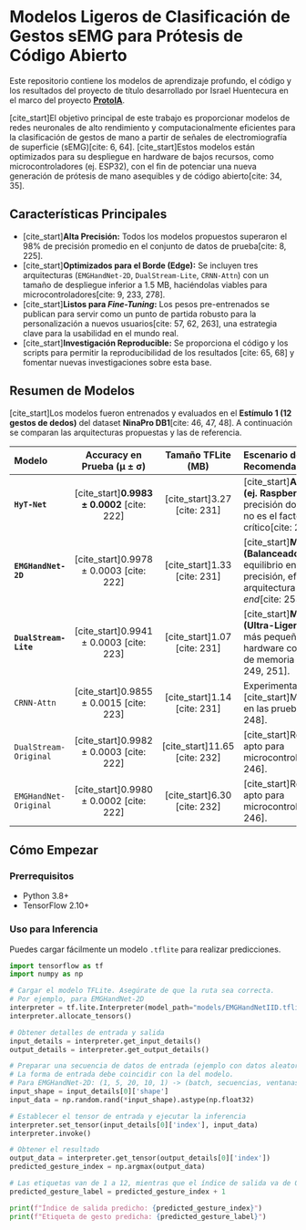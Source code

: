 # Modelos Ligeros de Clasificación de Gestos sEMG para Prótesis de Código Abierto

Este repositorio contiene los modelos de aprendizaje profundo, el código y los resultados del proyecto de título desarrollado por Israel Huentecura en el marco del proyecto **[ProtoIA](https://github.com/P4HBionicsAcademy)**.

[cite_start]El objetivo principal de este trabajo es proporcionar modelos de redes neuronales de alto rendimiento y computacionalmente eficientes para la clasificación de gestos de mano a partir de señales de electromiografía de superficie (sEMG)[cite: 6, 64]. [cite_start]Estos modelos están optimizados para su despliegue en hardware de bajos recursos, como microcontroladores (ej. ESP32), con el fin de potenciar una nueva generación de prótesis de mano asequibles y de código abierto[cite: 34, 35].

## Características Principales

* [cite_start]**Alta Precisión:** Todos los modelos propuestos superaron el 98% de precisión promedio en el conjunto de datos de prueba[cite: 8, 225].
* [cite_start]**Optimizados para el Borde (Edge):** Se incluyen tres arquitecturas (`EMGHandNet-2D`, `DualStream-Lite`, `CRNN-Attn`) con un tamaño de despliegue inferior a 1.5 MB, haciéndolas viables para microcontroladores[cite: 9, 233, 278].
* [cite_start]**Listos para *Fine-Tuning*:** Los pesos pre-entrenados se publican para servir como un punto de partida robusto para la personalización a nuevos usuarios[cite: 57, 62, 263], una estrategia clave para la usabilidad en el mundo real.
* [cite_start]**Investigación Reproducible:** Se proporciona el código y los scripts para permitir la reproducibilidad de los resultados [cite: 65, 68] y fomentar nuevas investigaciones sobre esta base.

## Resumen de Modelos

[cite_start]Los modelos fueron entrenados y evaluados en el **Estímulo 1 (12 gestos de dedos)** del dataset **NinaPro DB1**[cite: 46, 47, 48]. A continuación se comparan las arquitecturas propuestas y las de referencia.

| Modelo | Accuracy en Prueba (μ ± σ) | Tamaño TFLite (MB) | Escenario de Despliegue Recomendado |
| :--- | :---: | :---: | :--- |
| **`HyT-Net`** | [cite_start]**0.9983 ± 0.0002** [cite: 222] | [cite_start]3.27 [cite: 231] | [cite_start]**Alto Rendimiento (ej. Raspberry Pi):** Máxima precisión donde la memoria no es el factor más crítico[cite: 241, 280]. |
| **`EMGHandNet-2D`** | [cite_start]0.9978 ± 0.0003 [cite: 222] | [cite_start]1.33 [cite: 231] | [cite_start]**Microcontrolador (Balanceado):** El mejor equilibrio entre alta precisión, eficiencia y arquitectura *end-to-end*[cite: 253, 257, 281]. |
| **`DualStream-Lite`** | [cite_start]0.9941 ± 0.0003 [cite: 223] | [cite_start]1.07 [cite: 231] | [cite_start]**Microcontrolador (Ultra-Ligero):** La opción más pequeña, ideal para hardware con restricciones de memoria extremas[cite: 249, 251]. |
| `CRNN-Attn` | [cite_start]0.9855 ± 0.0015 [cite: 223] | [cite_start]1.14 [cite: 231] | Experimental. [cite_start]Menor estabilidad en las pruebas[cite: 228, 248]. |
| `DualStream-Original` | [cite_start]0.9982 ± 0.0003 [cite: 222] | [cite_start]11.65 [cite: 232] | [cite_start]Referencia (No apto para microcontroladores)[cite: 246]. |
| `EMGHandNet-Original` | [cite_start]0.9980 ± 0.0002 [cite: 222] | [cite_start]6.30 [cite: 232] | [cite_start]Referencia (No apto para microcontroladores)[cite: 246]. |

## Cómo Empezar

### Prerrequisitos
- Python 3.8+
- TensorFlow 2.10+

### Uso para Inferencia
Puedes cargar fácilmente un modelo `.tflite` para realizar predicciones.

```python
import tensorflow as tf
import numpy as np

# Cargar el modelo TFLite. Asegúrate de que la ruta sea correcta.
# Por ejemplo, para EMGHandNet-2D
interpreter = tf.lite.Interpreter(model_path="models/EMGHandNetIID.tflite")
interpreter.allocate_tensors()

# Obtener detalles de entrada y salida
input_details = interpreter.get_input_details()
output_details = interpreter.get_output_details()

# Preparar una secuencia de datos de entrada (ejemplo con datos aleatorios)
# La forma de entrada debe coincidir con la del modelo.
# Para EMGHandNet-2D: (1, 5, 20, 10, 1) -> (batch, secuencias, ventanas, canales, 1)
input_shape = input_details[0]['shape']
input_data = np.random.rand(*input_shape).astype(np.float32)

# Establecer el tensor de entrada y ejecutar la inferencia
interpreter.set_tensor(input_details[0]['index'], input_data)
interpreter.invoke()

# Obtener el resultado
output_data = interpreter.get_tensor(output_details[0]['index'])
predicted_gesture_index = np.argmax(output_data)

# Las etiquetas van de 1 a 12, mientras que el índice de salida va de 0 a 11.
predicted_gesture_label = predicted_gesture_index + 1

print(f"Índice de salida predicho: {predicted_gesture_index}")
print(f"Etiqueta de gesto predicha: {predicted_gesture_label}")
